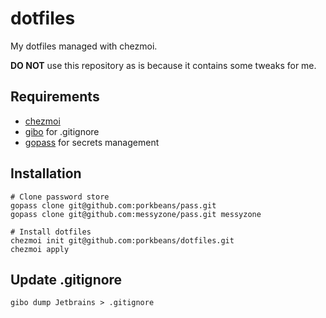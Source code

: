 # dotfiles
My dotfiles managed with chezmoi.

**DO NOT** use this repository as is because it contains some tweaks for me.  

## Requirements
- [chezmoi](https://github.com/twpayne/chezmoi)
- [gibo](https://github.com/simonwhitaker/gibo) for .gitignore
- [gopass](https://github.com/gopasspw/gopass) for secrets management

## Installation
```shell script
# Clone password store
gopass clone git@github.com:porkbeans/pass.git
gopass clone git@github.com:messyzone/pass.git messyzone

# Install dotfiles
chezmoi init git@github.com:porkbeans/dotfiles.git
chezmoi apply
```

## Update .gitignore
```shell script
gibo dump Jetbrains > .gitignore
```
